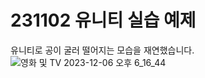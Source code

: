 # 231102 유니티 실습 예제 

유니티로 공이 굴러 떨어지는 모습을 재연했습니다.
![영화 및 TV 2023-12-06 오후 6_16_44](https://github.com/Kimchaeeuny/RollingBall/assets/120534069/03c8648b-3290-4589-ba43-a67fa87b5292)
